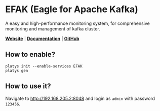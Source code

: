# EFAK (Eagle for Apache Kafka)

A easy and high-performance monitoring system, for comprehensive monitoring and management of kafka cluster. 

**[Website](https://www.kafka-eagle.org/)** | **[Documentation](https://www.kafka-eagle.org/articles/docs/documentation.html)** | **[GitHub](https://github.com/smartloli/EFAK)**

## How to enable?

```
platys init --enable-services EFAK
platys gen
```

## How to use it?

Navigate to <http://192.168.205.2:8048> and login as `admin` with password `123456`.
